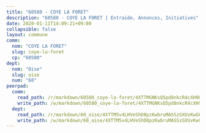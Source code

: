 ```yaml
---
title: "60580 - COYE LA FORET"
description: "60580 - COYE LA FORET | Entraide, Annonces, Initiatives"
date: 2020-01-11T14:09:21+09:00
collapsible: false
layout: commune
comm:
  nom: "COYE LA FORET"
  slug: coye-la-foret
  cp: "60580"
dept:
  nom: "Oise"
  slug: oise
  num: "60"
peerpad:
  comm:
    read_path: /r/markdown/60580_coye-la-foret/4XTTMGNKsQ5pd8nkcR4cXH9HwnkHxiMwzN9ArjZaipE4PW46z
    write_path: /w/markdown/60580_coye-la-foret/4XTTMGNKsQ5pd8nkcR4cXH9HwnkHxiMwzN9ArjZaipE4PW46z-K3TgUjKTZszJ7Xrgt76vMerjw6JQioQGS1rkygdS7ni72EumJ1Y3a23S8eHPJ3CSEqrUdPHkoQnAW2mkVk9sPoP777HBzG9ZpjEccPjKFjKRBXqbTQUoJevKCYkfaaURV7tFrE7x
  dept:
    read_path: /r/markdown/60_oise/4XTTM5v4LHVeShD8pzKwbruMASSzGXUvKwGPyPNR6Aq6aruGY
    write_path: /w/markdown/60_oise/4XTTM5v4LHVeShD8pzKwbruMASSzGXUvKwGPyPNR6Aq6aruGY-K3TgTfEPmBuMGxs3WizC7aafmuSUvuvwsE7nM986pS4fEczEhokrfL1mXNtU722XatpEcDhfhLf5xd24JkCKBD4DcQHeF5CYjEkAVzDN3PuQerZfYGZ5zy2XFcJNh2Z1pYjLoQTn
---
```


